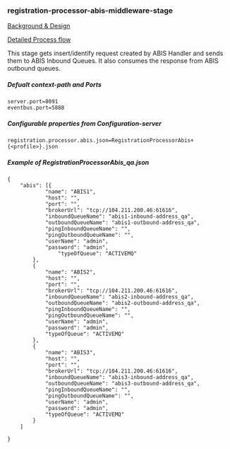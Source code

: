 ### registration-processor-abis-middleware-stage

[Background & Design](https://github.com/mosip/mosip/wiki/Registration-Processor)

[Detailed Process flow](https://github.com/mosip/mosip/blob/master/docs/requirements/FinalProcessFlows/MOSIP_Process%20Flow%201.19%20Reg%20Processor.pdf)

This stage gets insert/identify request created by ABIS Handler and sends them to ABIS Inbound Queues. It also consumes the response from ABIS outbound queues.

##### Defualt context-path and Ports
```
server.port=8091
eventbus.port=5888
```
##### Configurable properties from Configuration-server
```
registration.processor.abis.json=RegistrationProcessorAbis+{<profile>}.json
```
##### Example of RegistrationProcessorAbis_qa.json
```
{
	"abis": [{
			"name": "ABIS1",
			"host": "",
			"port": "",
			"brokerUrl": "tcp://104.211.200.46:61616",
			"inboundQueueName": "abis1-inbound-address_qa",
			"outboundQueueName": "abis1-outbound-address_qa",
			"pingInboundQueueName": "",
			"pingOutboundQueueName": "",
			"userName": "admin",
			"password": "admin",
		        "typeOfQueue": "ACTIVEMQ"
		},
		{
			"name": "ABIS2",
			"host": "",
			"port": "",
			"brokerUrl": "tcp://104.211.200.46:61616",
			"inboundQueueName": "abis2-inbound-address_qa",
			"outboundQueueName": "abis2-outbound-address_qa",
			"pingInboundQueueName": "",
			"pingOutboundQueueName": "",
			"userName": "admin",
			"password": "admin",
			"typeOfQueue": "ACTIVEMQ"
		},
		{
			"name": "ABIS3",
			"host": "",
			"port": "",
			"brokerUrl": "tcp://104.211.200.46:61616",
			"inboundQueueName": "abis3-inbound-address_qa",
			"outboundQueueName": "abis3-outbound-address_qa",
			"pingInboundQueueName": "",
			"pingOutboundQueueName": "",
			"userName": "admin",
			"password": "admin",
			"typeOfQueue": "ACTIVEMQ"
		}
	]

}
```
